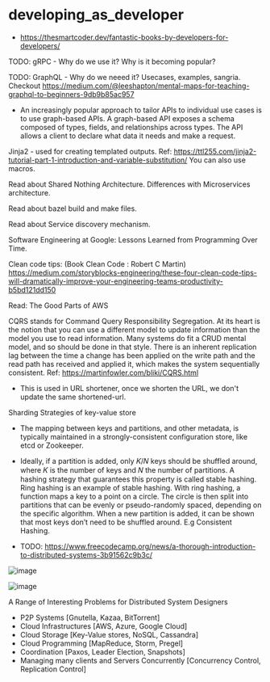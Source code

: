 # developing_as_developer

* https://thesmartcoder.dev/fantastic-books-by-developers-for-developers/

TODO: gRPC - Why do we use it? Why is it becoming popular?

TODO: GraphQL - Why do we neeed it? Usecases, examples, sangria. Checkout https://medium.com/@leeshapton/mental-maps-for-teaching-graphql-to-beginners-9db9b85ac957

 * An increasingly popular approach to tailor APIs to individual use cases is to use graph-based
  APIs. A graph-based API exposes a schema composed of types,
  fields, and relationships across types. The API allows a client to
  declare what data it needs and make a request.

Jinja2 - used for creating templated outputs. Ref: https://ttl255.com/jinja2-tutorial-part-1-introduction-and-variable-substitution/ You can also use macros.

Read about Shared Nothing Architecture. Differences with Microservices architecture.

Read about bazel build and make files.

Read about Service discovery mechanism.

Software Engineering at Google: Lessons Learned from Programming Over Time.

Clean code tips: (Book Clean Code : Robert C Martin) https://medium.com/storyblocks-engineering/these-four-clean-code-tips-will-dramatically-improve-your-engineering-teams-productivity-b5bd121dd150

Read: The Good Parts of AWS

CQRS stands for Command Query Responsibility Segregation.  At its heart is the notion that you can use a different model to update information than the model you use to read information. Many systems do fit a CRUD mental model, and so should be done in that style. There is an inherent
replication lag between the time a change has been applied on the write path and the read path has received and applied it, which
makes the system sequentially consistent. Ref: https://martinfowler.com/bliki/CQRS.html
* This is used in URL shortener, once we shorten the URL, we don't update the same shortened-url.

Sharding Strategies of key-value store
* The mapping between keys and partitions, and other metadata, is
typically maintained in a strongly-consistent configuration store,
like etcd or Zookeeper.
* Ideally, if a partition is added, only 𝐾/𝑁 keys should be shuffled
around, where 𝐾 is the number of keys and 𝑁 the number of
partitions. A hashing strategy that guarantees this property is
called stable hashing. Ring hashing is an example of stable hashing. With ring hashing,
a function maps a key to a point on a circle. The circle is then split
into partitions that can be evenly or pseudo-randomly spaced, depending on the specific algorithm. When a new partition is added,
it can be shown that most keys don’t need to be shuffled around. E.g Consistent Hashing.

* TODO: https://www.freecodecamp.org/news/a-thorough-introduction-to-distributed-systems-3b91562c9b3c/

![image](https://user-images.githubusercontent.com/19663316/161559354-8bb255d2-7222-4164-9db1-2c2ac7ca6115.png)

![image](https://user-images.githubusercontent.com/19663316/161559627-b0fa0f35-6e56-46a4-af2c-482c77538cb5.png)

A Range of Interesting Problems for Distributed System Designers
* P2P Systems [Gnutella, Kazaa, BitTorrent]
* Cloud Infrastructures [AWS, Azure, Google Cloud]
* Cloud Storage [Key-Value stores, NoSQL, Cassandra]
* Cloud Programming [MapReduce, Storm, Pregel]
* Coordination [Paxos, Leader Election, Snapshots]
* Managing many clients and Servers Concurrently [Concurrency Control, Replication Control]
